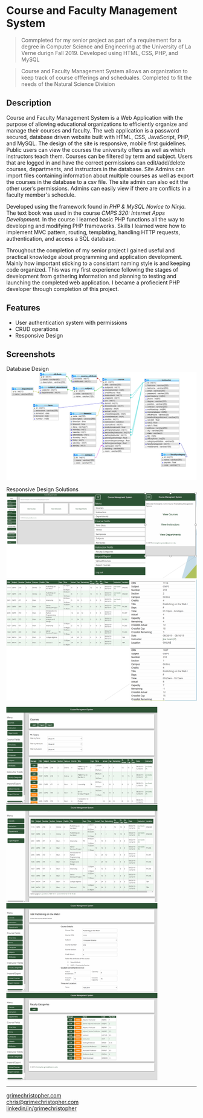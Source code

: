 # Course and Faculty Management System

> Commpleted for my senior project as part of a requirement for a degree in Computer Science and Engineering at the University of La Verne durign Fall 2019. Developed using HTML, CSS, PHP, and MySQL

> Course and Faculty Management System allows an organization to keep track of course offferings and scheduales. Completed to fit the needs of the Natural Science Division

## Description

Course and Faculty Management System is a Web Application with the purpose of allowing educational organizations to efficiently organize and manage their courses and faculty. The web application is a password secured, database driven website built with HTML, CSS, JavaScript, PHP, and MySQL. The design of the site is responsive, mobile first guidelines. Public users can view the courses the university offers as well as which instructors teach them. Courses can be filtered by term and subject. Users that are logged in and have the correct permissions can edit/add/delete courses, departments, and instructors in the database. Site Admins can import files containing information about multiple courses as well as export the courses in the database to a csv file. The site admin can also edit the other user’s permissions. Admins can easily view if there are conflicts in a faculty member's schedule. 

Developed using the framework found in *PHP & MySQL Novice to Ninja.* The text book was used in the course *CMPS 320: Internet Apps Development.* In the course I learned basic PHP functions all the way to developing and modifying PHP frameworks. Skills I learned were how to implement MVC pattern, routing, templating, handling HTTP requests, authentication, and access a SQL database. 

Throughout the completion of my senior project I gained useful and practical knowledge about programming and application development. Mainly how important sticking to a consistant naming style is and keeping code organized. This was my first experience following the stages of development from gathering information and planning to testing and launching the completed web application. I became a profiecient PHP developer through completion of this project.

## Features

- User authentication system with permissions
- CRUD operations 
- Responsive Design

## Screenshots

Database Design
<img src="screenshots/cms-database.png" alt="Database Design"/>

Responsive Design Solutions
<img src="screenshots/cms-responsivemenu.png" alt="Responsive Menu"/>
<img src="screenshots/cms-responsivetables.png" alt="Responsive Table"/>

<img src="screenshots/cms-loggedin.png" alt="Courses Page" width="400" /><img src="screenshots/cms-loggedout.png" alt="Courses Page" width="400" /><img src="screenshots/cms-editcourse.png" alt="Edit Course Page" width="400" /><img src="screenshots/cms-facultycat.png" alt="Faculty Categories Page" width="400" />

---

[grimechristopher.com](https://grimechristopher.com)  
[chris@grimechristopher.com](mailto:chris@grimechristopher.com)  
[linkedin/in/grimechristopher](https://linkedin/in/grimechristopher)  
